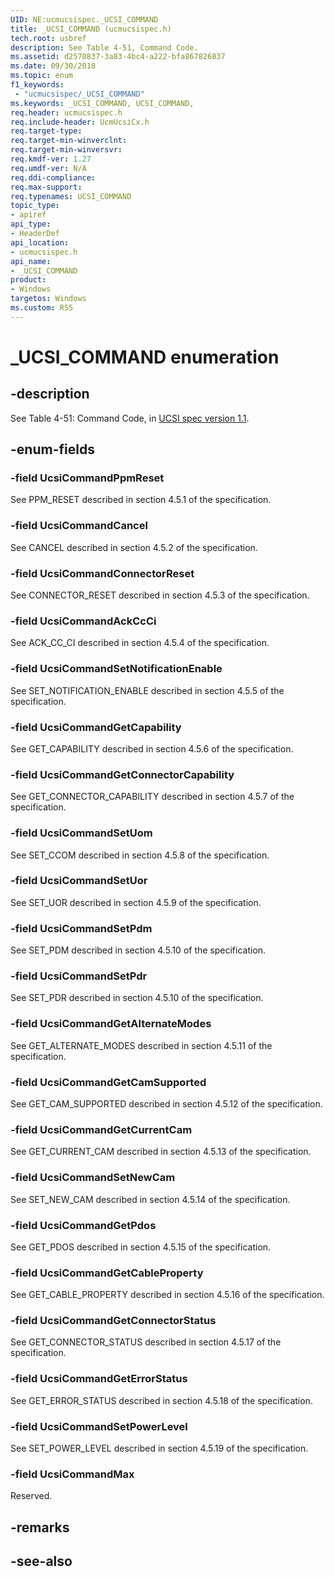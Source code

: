 ```yaml
---
UID: NE:ucmucsispec._UCSI_COMMAND
title: _UCSI_COMMAND (ucmucsispec.h)
tech.root: usbref
description: See Table 4-51, Command Code.
ms.assetid: d2570837-3a83-4bc4-a222-bfa867826837
ms.date: 09/30/2018
ms.topic: enum
f1_keywords:
 - "ucmucsispec/_UCSI_COMMAND"
ms.keywords: _UCSI_COMMAND, UCSI_COMMAND, 
req.header: ucmucsispec.h
req.include-header: UcmUcsiCx.h 
req.target-type:
req.target-min-winverclnt:
req.target-min-winversvr:
req.kmdf-ver: 1.27
req.umdf-ver: N/A
req.ddi-compliance:
req.max-support:
req.typenames: UCSI_COMMAND
topic_type: 
- apiref
api_type: 
- HeaderDef
api_location: 
- ucmucsispec.h
api_name: 
- _UCSI_COMMAND
product:
- Windows
targetos: Windows
ms.custom: RS5
---
```


# _UCSI_COMMAND enumeration

## -description
See Table 4-51: Command Code, in [UCSI spec version 1.1](https://www.intel.com/content/dam/www/public/us/en/documents/technical-specifications/usb-type-c-ucsi-spec.pdf).



## -enum-fields

### -field UcsiCommandPpmReset
See PPM_RESET described in section 4.5.1 of the specification.

### -field UcsiCommandCancel
See CANCEL described in section 4.5.2 of the specification.

### -field UcsiCommandConnectorReset
See CONNECTOR_RESET described in section 4.5.3 of the specification.

### -field UcsiCommandAckCcCi
See ACK_CC_CI described in section 4.5.4 of the specification.
 
### -field UcsiCommandSetNotificationEnable
See SET_NOTIFICATION_ENABLE described in section 4.5.5 of the specification.

### -field UcsiCommandGetCapability 
See GET_CAPABILITY described in section 4.5.6 of the specification.

### -field UcsiCommandGetConnectorCapability 
See GET_CONNECTOR_CAPABILITY described in section 4.5.7 of the specification.

### -field UcsiCommandSetUom 
See SET_CCOM described in section 4.5.8 of the specification.

### -field UcsiCommandSetUor 
See SET_UOR described in section 4.5.9 of the specification.

### -field UcsiCommandSetPdm 
See SET_PDM described in section 4.5.10 of the specification.

### -field UcsiCommandSetPdr 
See SET_PDR described in section 4.5.10 of the specification.

### -field UcsiCommandGetAlternateModes 
See GET_ALTERNATE_MODES described in section 4.5.11 of the specification.

### -field UcsiCommandGetCamSupported 
See GET_CAM_SUPPORTED described in section 4.5.12 of the specification.

### -field UcsiCommandGetCurrentCam 
See GET_CURRENT_CAM described in section 4.5.13 of the specification.

### -field UcsiCommandSetNewCam 
See SET_NEW_CAM described in section 4.5.14 of the specification.

### -field UcsiCommandGetPdos 
See GET_PDOS described in section 4.5.15 of the specification.

### -field UcsiCommandGetCableProperty 
See GET_CABLE_PROPERTY described in section 4.5.16 of the specification.

### -field UcsiCommandGetConnectorStatus 
See GET_CONNECTOR_STATUS described in section 4.5.17 of the specification.

### -field UcsiCommandGetErrorStatus 
See GET_ERROR_STATUS described in section 4.5.18 of the specification.

### -field UcsiCommandSetPowerLevel 
See SET_POWER_LEVEL described in section 4.5.19 of the specification.

### -field UcsiCommandMax 
Reserved.

## -remarks

## -see-also
